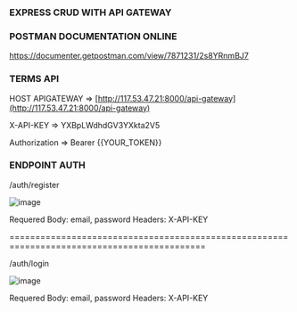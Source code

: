 ### EXPRESS CRUD WITH API GATEWAY

### POSTMAN DOCUMENTATION ONLINE
https://documenter.getpostman.com/view/7871231/2s8YRnmBJ7

### TERMS API 
HOST APIGATEWAY => [http://117.53.47.21:8000/api-gateway](http://117.53.47.21:8000/api-gateway)

X-API-KEY => YXBpLWdhdGV3YXkta2V5

Authorization => Bearer {{YOUR_TOKEN}}

### ENDPOINT AUTH
/auth/register

![image](https://user-images.githubusercontent.com/29777307/199466263-7d0c2b15-9d33-4cdb-96b7-86ab3611a81b.png)

Requered Body: email, password
Headers: X-API-KEY

============================================================================================

/auth/login

![image](https://user-images.githubusercontent.com/29777307/199466729-9645f3bb-1a58-4076-ae38-968afdd95f1a.png)

Requered Body: email, password
Headers: X-API-KEY
